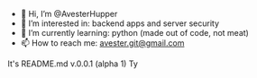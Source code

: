 - 👋 Hi, I’m @AvesterHupper
- 👀 I’m interested in: backend apps and server security
- 🌱 I’m currently learning: python (made out of code, not meat)
- 📫 How to reach me: avester.git@gmail.com


It's README.md v.0.0.1 (alpha 1)
Ty
